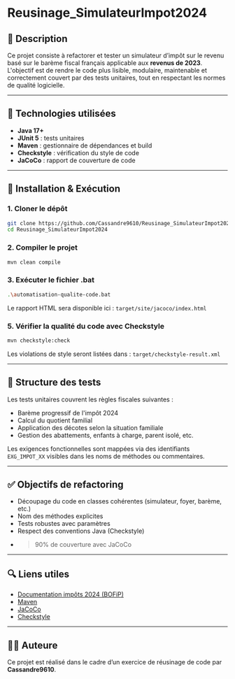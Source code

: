 # Reusinage\_SimulateurImpot2024

## 💾 Description

Ce projet consiste à refactorer et tester un simulateur d’impôt sur le revenu basé sur le barème fiscal français applicable aux **revenus de 2023**.
L'objectif est de rendre le code plus lisible, modulaire, maintenable et correctement couvert par des tests unitaires, tout en respectant les normes de qualité logicielle.

---

## 🚀 Technologies utilisées

* **Java 17+**
* **JUnit 5** : tests unitaires
* **Maven** : gestionnaire de dépendances et build
* **Checkstyle** : vérification du style de code
* **JaCoCo** : rapport de couverture de code

---

## 💠 Installation & Exécution

### 1. Cloner le dépôt

```bash
git clone https://github.com/Cassandre9610/Reusinage_SimulateurImpot2024.git
cd Reusinage_SimulateurImpot2024
```

### 2. Compiler le projet

```bash
mvn clean compile
```

### 3. Exécuter le fichier .bat

```bash
.\automatisation-qualite-code.bat
```
Le rapport HTML sera disponible ici :
`target/site/jacoco/index.html`

### 5. Vérifier la qualité du code avec Checkstyle

```bash
mvn checkstyle:check
```

Les violations de style seront listées dans :
`target/checkstyle-result.xml`

---

## 🦪 Structure des tests

Les tests unitaires couvrent les règles fiscales suivantes :

* Barème progressif de l'impôt 2024
* Calcul du quotient familial
* Application des décotes selon la situation familiale
* Gestion des abattements, enfants à charge, parent isolé, etc.

Les exigences fonctionnelles sont mappées via des identifiants `EXG_IMPOT_XX` visibles dans les noms de méthodes ou commentaires.

---

## ✅ Objectifs de refactoring

* Découpage du code en classes cohérentes (simulateur, foyer, barème, etc.)
* Nom des méthodes explicites
* Tests robustes avec paramètres
* Respect des conventions Java (Checkstyle)
* > 90% de couverture avec JaCoCo

---

## 🔍 Liens utiles

* [Documentation impôts 2024 (BOFiP)](https://bofip.impots.gouv.fr/)
* [Maven](https://maven.apache.org/)
* [JaCoCo](https://www.jacoco.org/)
* [Checkstyle](https://checkstyle.org/)

---

## 🙋‍♀️ Auteure

Ce projet est réalisé dans le cadre d’un exercice de réusinage de code par **Cassandre9610**.
